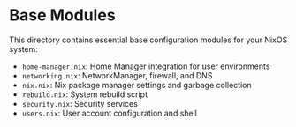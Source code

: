 # Base Modules

This directory contains essential base configuration modules for your NixOS system:

- `home-manager.nix`: Home Manager integration for user environments
- `networking.nix`: NetworkManager, firewall, and DNS
- `nix.nix`: Nix package manager settings and garbage collection
- `rebuild.nix`: System rebuild script
- `security.nix`: Security services
- `users.nix`: User account configuration and shell
